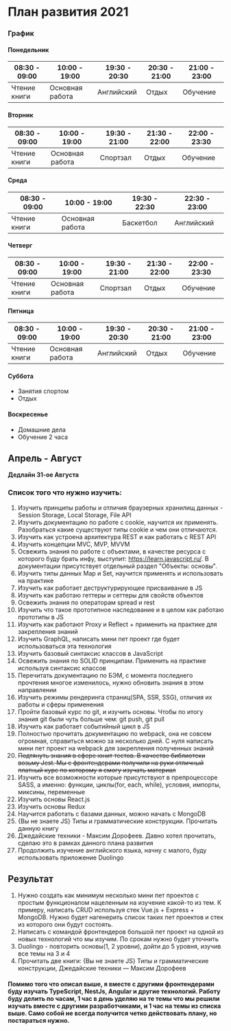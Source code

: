 # План развития 2021

### График

#### Понедельник

| 08:30 - 09:00 | 10:00 - 19:00   | 19:30 - 20:30 | 20:30 - 21:00 | 21:00 - 23:00 | 
|---------------|-----------------|---------------|---------------|---------------|
| Чтение книги  | Основная работа | Английский    | Отдых         | Обучение      |

#### Вторник

| 08:30 - 09:00 | 10:00 - 19:00   | 19:30 - 21:00 | 21:30 - 22:00 | 22:00 - 23:30 | 
|---------------|-----------------|---------------|---------------|---------------|
| Чтение книги  | Основная работа | Спортзал      | Отдых         | Обучение      |

#### Среда

| 08:30 - 09:00 | 10:00 - 19:00   | 19:30 - 22:30 | 22:30 - 23:00 |
|---------------|-----------------|---------------|---------------|
| Чтение книги  | Основная работа | Баскетбол     | Английский    |

#### Четверг

| 08:30 - 09:00 | 10:00 - 19:00   | 19:30 - 21:00 | 21:30 - 22:00 | 22:00 - 23:30 | 
|---------------|-----------------|---------------|---------------|---------------|
| Чтение книги  | Основная работа | Спортзал      | Отдых         | Обучение      |

#### Пятница

| 08:30 - 09:00 | 10:00 - 19:00   | 19:30 - 20:30 | 20:30 - 21:00 | 21:00 - 23:00 | 
|---------------|-----------------|---------------|---------------|---------------|
| Чтение книги  | Основная работа | Английский    | Отдых         | Обучение      |

#### Суббота 
* Занятия спортом
* Отдых

#### Воскресенье
* Домашние дела 
* Обучение 2 часа 


## Апрель - Август 

**Дедлайн 31-ое Августа**

### Список того что нужно изучить:
1. Изучить принципы работы и отличия браузерных хранилищ данных - Session Storage, Local Storage, File API
2. Изучить документацию по работе с cookie, научится их применять. Pазобраться какие существуют типы cookie и чем они отличаются.
3. Изучить как устроена архитектура REST и как работать с REST API
4. Изучить концепции MVC, MVP, MVVM
5. Освежить знания по работе с объектами, в качестве ресурса с которого буду брать инфу, выступит: https://learn.javascript.ru/. В документации присутствует отдельный раздел "Объекты: основы".
6. Изучить типы данных Map и Set, научится применять и использовать на практике
7. Изучить как работает деструктурирующее присваивание в JS
8. Изучить как работаю геттеры и сеттеры для свойств объектов 
9. Освежить знания по операторам spread и rest 
10. Изучить что такое прототипное наследование и в целом как работаю прототипы в JS 
11. Изучить как работают Proxy и Reflect + применить на практике для закрепления знаний 
12. Изучить GraphQL, написать мини пет проект где будет использоваться эта технология 
13. Изучить базовый синтаксис классов в JavaScript
14. Освежить знания по SOLID принципам. Применить на практике используя синтаксис классов 
15. Перечитать документацию по БЭМ, с момента последнего прочтения многое изменилось, нужно обновить знания  в этом направлении 
16. Изучить режимы рендеринга страниц(SPA, SSR, SSG), отличия их работы и сферы применения
17. Пройти базовый курс по git, и изучить основы. Чтобы по итогу знания git были чуть больше чем: git push, git pull
18. Изучить как работает событийный цикл в JS
19. Полностью прочитать документацию по webpack, она не совсем огромная, справиться можно за несколько дней. С нуля написать мини пет проект на webpack для закрепления полученных знаний 
20. ~~Подтянуть знания в сфере юнит тестов. В качестве библиотеки возьму Jest. Мы с фронтендерами получили на руки отличный платный курс по которому я смогу изучать материал~~
21. Изучить все возможности которые присутствуют в препроцессоре SASS, а именно: функции, циклы(for, each, while), условия, импорты, миксины, переменные 
22. Изучить основы React.js
23. Изучить основы Redux
24. Научится работать с базами данных, можно начать с MongoDB
25. {Вы не знаете JS} Типы и грамматические конструкции. Прочитать данную книгу 
26. Джедайские техники - Максим Дорофеев. Давно хотел прочитать, сделаю это в рамках данного плана развития
27. Продолжить изучение английского языка, начну с малого, буду использовать приложение Duolingo

## Результат
1. Нужно создать как минимум несколько мини пет проектов с простым функционалом нацеленным на изучение какой-то из тем. К примеру, написать CRUD используя стек Vue.js + Express + MongoDB. Нужно будет нагенерить список таких пет проектов и стек из которого они будут состоять.
2. Написать с командой фронтендеров большой пет проект на одной из новых технологий что мы изучим. По срокам нужно будет уточнить 
3. Duolingo - повторить основы(1, 2 уровни), дойти до 5 уровня, изучив все темы на 3 и 4 
4. Прочитать две книги: {Вы не знаете JS} Типы и грамматические конструкции, Джедайские техники — Максим Дорофеев

#### Помимо того что описал выше, я вместе с другими фронтендерами буду изучать TypeScript, NestJs, Angular и другие технологий. Работу буду делить по часам, 1 час в день уделяю на те темы что мы решили изучать вместе с другими разработчиками, и 1 час на темы из списка выше. Само собой не всегда получится четко действовать плану, но постараться нужно. 
